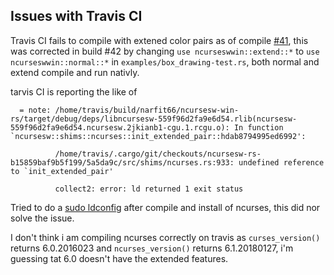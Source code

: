 ## Issues with Travis CI

Travis CI fails to compile with extened color pairs as of compile [#41](https://travis-ci.com/narfit66/ncursesw-win-rs/builds/134301416), this was corrected in build #42 by changing `use ncurseswwin::extend::*` to `use ncurseswwin::normal::*` in `examples/box_drawing-test.rs`, both normal and extend compile and run nativly.

tarvis CI is reporting the like of
```
  = note: /home/travis/build/narfit66/ncursesw-win-rs/target/debug/deps/libncursesw-559f96d2fa9e6d54.rlib(ncursesw-559f96d2fa9e6d54.ncursesw.2jkianb1-cgu.1.rcgu.o): In function `ncursesw::shims::ncurses::init_extended_pair::hdab8794995ed6992':

          /home/travis/.cargo/git/checkouts/ncursesw-rs-b15859baf9b5f199/5a5da9c/src/shims/ncurses.rs:933: undefined reference to `init_extended_pair'

          collect2: error: ld returned 1 exit status
```
Tried to do a [sudo ldconfig](https://travis-ci.com/narfit66/ncursesw-win-rs/builds/136228092) after compile and install of ncurses, this did nor solve the issue.

I don't think i am compiling ncurses correctly on travis as `curses_version()` returns 6.0.2016023 and `ncurses_version()` returns 6.1.20180127, i'm guessing tat 6.0 doesn't have the extended features.
